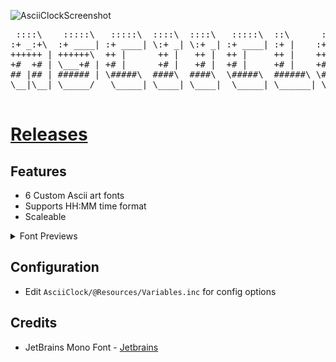 ![AsciiClockScreenshot](https://i.imgur.com/ZcstGAx.png "AsciiClockScreenshot")

<span style="font-family: 'Jetbrains Mono';">
 <pre>
 ::::\    :::::\   :::::\  ::::\  ::::\   :::::\  ::\      :::::\    :::::\  ::\ ::\              ::\        :::::\
:+ _:+\  :+ ____| :+ ____| \:+ _| \:+ _| :+ ____| :+ |    :+ __:+\  :+ ____| :+ :+ /             ::+ |      :+ __:+\
++++++ | ++++++\  ++ |      ++ |   ++ |  ++ |     ++ |    ++ | ++ | ++ |     ++++ /      ++\ ++\ \++ |      ++ | ++ |
+#  +# | \___+# | +# |      +# |   +# |  +# |     +# |    +# | +# | +# |     +# +#\      +# +# /  +# |      +# | +# |
## |## | ###### | \#####\  ####\  ####\  \#####\  ######\ \##### /  \#####\  ## \##\     \##  /  ####\  ##\ \##### / 
\__|\__| \_____/   \_____| \____| \____|  \_____| \______| \____/    \_____| \__|\__|     \__/   \____| \__| \____/
 </pre>
</span>

# [**Releases**](https://github.com/underscore7/test/releases)

## Features
 * 6 Custom Ascii art fonts
 * Supports HH:MM time format
 * Scaleable
<details>
 <summary>Font Previews</summary>
 
![AsciiClockScreenshot](https://i.imgur.com/Bk4i4Kg.png "AsciiClockScreenshot")

7Segment

![AsciiClockScreenshot](https://i.imgur.com/aIT4Apj.png "AsciiClockScreenshot")

Embossed

![AsciiClockScreenshot](https://i.imgur.com/pvlHeVS.png "AsciiClockScreenshot")

Fade

![AsciiClockScreenshot](https://i.imgur.com/yAzVSU5.png "AsciiClockScreenshot")

Fade3D

![AsciiClockScreenshot](https://i.imgur.com/ySiy2ur.png "AsciiClockScreenshot")

Hashtag3D

![AsciiClockScreenshot](https://i.imgur.com/wVwGkow.png "AsciiClockScreenshot")

Pop

</details>

## Configuration
 * Edit ```AsciiClock/@Resources/Variables.inc``` for config options
 
## Credits
 * JetBrains Mono Font - [Jetbrains](https://www.jetbrains.com/lp/mono/)


